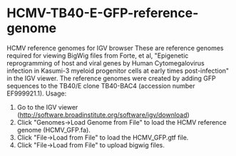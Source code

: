 # HCMV-TB40-E-GFP-reference-genome
HCMV reference genomes for IGV browser
These are reference genomes required for viewing BigWig files from Forte, et al, "Epigenetic reprogramming of host and viral genes by Human Cytomegalovirus infection in Kasumi-3 myeloid progenitor cells at early times post-infection" in the IGV viewer.
The reference genomes were created by adding GFP sequences to the TB40/E clone TB40-BAC4 (accession number EF999921.1).
Usage:
1. Go to the IGV viewer (http://software.broadinstitute.org/software/igv/download)
2. Click "Genomes->Load Genome from File" to load the HCMV reference genome (HCMV_GFP.fa).
3. Click "File->Load from File" to load the HCMV_GFP.gtf file.
4. Click "File->Load from File" to upload bigwig files.
